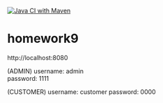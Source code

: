 [![Java CI with Maven](https://github.com/Zdotavv/Enterprise_homework9/actions/workflows/maven.yml/badge.svg)](https://github.com/Zdotavv/Enterprise_homework9/actions/workflows/maven.yml)
# homework9

http://localhost:8080

(ADMIN)
username: admin  
password: 1111 

(CUSTOMER)
username: customer 
password: 0000 
